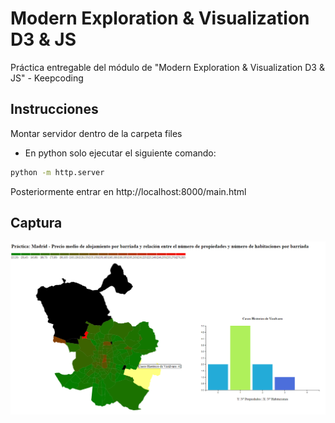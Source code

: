 # Modern Exploration & Visualization D3 & JS
Práctica entregable del módulo de "Modern Exploration &amp; Visualization D3 &amp; JS" - Keepcoding

## Instrucciones
Montar servidor dentro de la carpeta files
* En python solo ejecutar el siguiente comando: 
```bash
python -m http.server
```
Posteriormente entrar en http://localhost:8000/main.html

## Captura
![Captura.png](https://github.com/tonyzetag/Practica_d3_js_airbnb/blob/main/Captura.png?raw=true)
